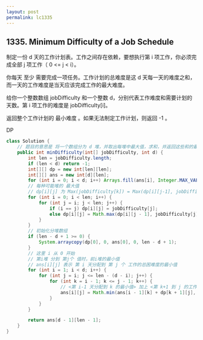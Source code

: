 ```yaml
---
layout: post
permalink: lc1335 
---
```


## 1335. Minimum Difficulty of a Job Schedule

制定一份 d 天的工作计划表。工作之间存在依赖，要想执行第 i 项工作，你必须完成全部 j 项工作（ 0 <= j < i）。

你每天 至少 需要完成一项任务。工作计划的总难度是这 d 天每一天的难度之和，而一天的工作难度是当天应该完成工作的最大难度。

给你一个整数数组 jobDifficulty 和一个整数 d，分别代表工作难度和需要计划的天数。第 i 项工作的难度是 jobDifficulty[i]。

返回整个工作计划的 最小难度 。如果无法制定工作计划，则返回 -1 。

DP

```java
class Solution {
    // 题目的意思是 将一个数组分为 d 堆，并取出每堆中最大值，求和，并返回这些和的最小值
    public int minDifficulty(int[] jobDifficulty, int d) {
        int len = jobDifficulty.length;
        if (len < d) return -1;
        int[][] dp = new int[len][len];
        int[][] ans = new int[d][len];
        for (int i = 0; i < d; i++) Arrays.fill(ans[i], Integer.MAX_VALUE);
        // 每种可能堆的 最大值
        // dp[i][j] 为 Max(jobDifficulty[k]) = Max(dp[i][j-1], jobDifficulty[j])  其中 i <= k <= j
        for (int i = 0; i < len; i++) {
            for (int j = i; j < len; j++) {
                if (i == j) dp[i][j] = jobDifficulty[j];
                else dp[i][j] = Math.max(dp[i][j - 1], jobDifficulty[j]);
            }
        }
        // 初始化分堆数组
        if (len - d + 1 >= 0) {
            System.arraycopy(dp[0], 0, ans[0], 0, len - d + 1);
        }
        // 这里 i 从 0 开始
        // 第i堆 分到 第j个 值时，前i堆的最小值
        // ans[i][j] 表示 第 i 天分配到 第 j 个 工作的总困难度的最小值
        for (int i = 1; i < d; i++) {
            for (int j = i; j <= len - (d - i); j++) {
                for (int k = i - 1; k <= j - 1; k++) {
                    // <第 i-1 天分配到 k 的最小值> 加上 <第 k+1 到 j 的工作最大值>, 与 <当前最小 ans[i][j]> 相比
                    ans[i][j] = Math.min(ans[i - 1][k] + dp[k + 1][j], ans[i][j]);
                }
            }
        }

        return ans[d - 1][len - 1];
    }
}
```